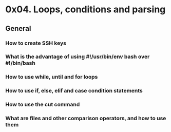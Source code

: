 # 0x04. Loops, conditions and parsing

## General
### How to create SSH keys
### What is the advantage of using #!/usr/bin/env bash over #!/bin/bash
### How to use while, until and for loops
### How to use if, else, elif and case condition statements
### How to use the cut command
### What are files and other comparison operators, and how to use them
